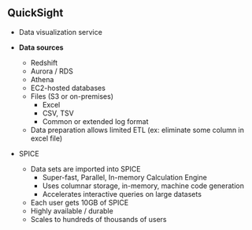 ## QuickSight

- Data visualization service
- **Data sources**
  - Redshift
  - Aurora / RDS
  - Athena
  - EC2-hosted databases
  - Files (S3 or on-premises)
    - Excel
    - CSV, TSV
    - Common or extended log format
  - Data preparation allows limited ETL (ex: eliminate some column in excel file)

- SPICE
  - Data sets are imported into SPICE
    - Super-fast, Parallel, In-memory Calculation Engine
    - Uses columnar storage, in-memory, machine code generation
    - Accelerates interactive queries on large datasets
  - Each user gets 10GB of SPICE
  - Highly available / durable
  - Scales to hundreds of thousands of users


